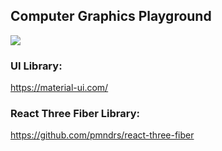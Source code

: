 ## Computer Graphics Playground

<img src="https://media.giphy.com/media/7mflYXExK0QsYjVMhO/giphy.gif" />

### UI Library:
https://material-ui.com/

### React Three Fiber Library:
https://github.com/pmndrs/react-three-fiber

